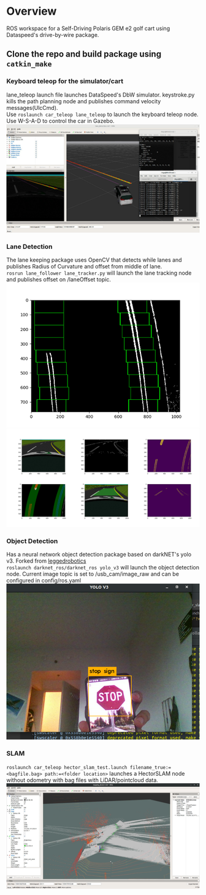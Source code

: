 # Overview
ROS workspace for a Self-Driving Polaris GEM e2 golf cart using Dataspeed's drive-by-wire package.

## Clone the repo and build package using `catkin_make`


### Keyboard teleop for the simulator/cart
lane_teleop launch file launches DataSpeed's DbW simulator. keystroke.py kills the path planning node and publishes command velocity messages(UlcCmd).<br/>
Use `roslaunch car_teleop lane_teleop` to launch the keyboard teleop node. Use W-S-A-D to control the car in Gazebo.
![annotated](media/teleop.jpg)

### Lane Detection

The lane keeping package uses OpenCV that detects while lanes and publishes Radius of Curvature and offset from middle of lane.<br/>
`rosrun lane_follower lane_tracker.py` will launch the lane tracking node and publishes offset on /laneOffset topic.
![annotated](media/lanes1.png)
![annotated](media/lanes2.png)


### Object Detection
Has a neural network object detection package based on darkNET's yolo v3. Forked from [leggedrobotics](https://github.com/leggedrobotics/darknet_ros)<br/>
`roslaunch darknet_ros/darknet_ros yolo_v3` will launch the object detection node. Current image topic is set to /usb_cam/image_raw and can be configured in config/ros.yaml
![annotated](media/stop_sign.png)


### SLAM
`roslaunch car_teleop hector_slam_test.launch filename_true:=<bagfile.bag> path:=<folder location>` launches a HectorSLAM node without odometry with bag files with LiDAR/pointcloud data.
![annotated](media/hector_slam.png)
